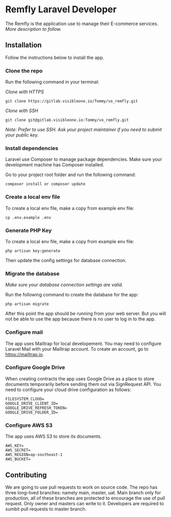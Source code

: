 # Remfly Laravel Developer

The Remfly is the application use to manage their E-commerce services. *More description to follow.*

## Installation

Follow the instructions below to install the app.

### Clone the repo

Run the following command in your terminal:

*Clone with HTTPS*
```
git clone https://gitlab.visibleone.io/Tommy/vo_remfly.git
```

*Clone with SSH*
```
git clone git@gitlab.visibleone.io:Tommy/vo_remfly.git
```

*Note: Prefer to use SSH. Ask your project maintainer if you need to submit your public key.*

### Install dependencies

Laravel use Composer to manage package dependencies. Make sure your development machine has Composer installed.

Go to your project root folder and run the following command:

```
composer install or composer update
```

### Create a local env file

To create a local env file, make a copy from example env file:

```
cp .env.example .env
```

### Generate PHP Key

To create a local env file, make a copy from example env file:

```
php artisan key:generate
```

Then update the config settings for database connection.

### Migrate the database

*Make sure your database connection settings are valid.*

Run the following command to create the database for the app:

```
php artisan migrate
```

After this point the app should be running from your web server. But you will not be able to use the app because there is no user to log in to the app.

### Configure mail

The app uses Mailtrap for local developement. You may need to configure Laravel Mail with your Mailtrap account. To create an account, go to https://mailtrap.io.


### Configure Google Drive

When creating contracts the app uses Google Drive as a place to store documents temporarily before sending them out via SignRequest API. You need to configure your cloud drive configuration as follows:

```
FILESYSTEM_CLOUD=
GOOGLE_DRIVE_CLIENT_ID=
GOOGLE_DRIVE_REFRESH_TOKEN=
GOOGLE_DRIVE_FOLDER_ID=
```

### Configure AWS S3

The app uses AWS S3 to store its documents.

```
AWS_KEY=
AWS_SECRET=
AWS_REGION=ap-southeast-1
AWS_BUCKET=
```

## Contributing

We are going to use pull requests to work on source code. The repo has three long-lived branches: namely main, master, uat. Main branch only for production,
all of these branches are protected to encourage the use of pull request. Only owner and masters can write to it.
Developers are required to sumbit pull requests to master branch.
